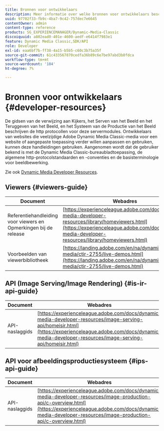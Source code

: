 ```yaml
---
title: Bronnen voor ontwikkelaars
description: Meer informatie over welke bronnen voor ontwikkelaars beschikbaar zijn voor Dynamic Media.
uuid: 97702f33-fb9c-4ba7-9c42-757dec7e6645
contentOwner: admin
content-type: reference
products: SG_EXPERIENCEMANAGER/Dynamic-Media-Classic
discoiquuid: a802ead0-401e-4600-aedf-e6414f7983e1
feature: Dynamic Media Classic,SDK/API
role: Developer
exl-id: eaa6bf7b-ff38-4a15-b5b5-c60c3b75a35f
source-git-commit: 61c433567870cedfa36b89c6e7be97abd3b0fdca
workflow-type: tm+mt
source-wordcount: '184'
ht-degree: 7%

---
```


# Bronnen voor ontwikkelaars {#developer-resources}

De gidsen van de verwijzing aan Kijkers, het Serven van het Beeld en het Teruggeven van het Beeld, en het Systeem van de Productie van het Beeld beschrijven de http protocollen voor deze servermodules. Ontwikkelaars van websites die veelzijdige Adobe Dynamic Media Classic-media voor een website of aangepaste toepassing verder willen aanpassen en gebruiken, kunnen deze handleidingen gebruiken. Aangenomen wordt dat de gebruiker bekend is met de Dynamic Media Classic-bureaubladtoepassing, de algemene http-protocolstandaarden en -conventies en de basisterminologie voor beeldbewerking.

Zie ook [Dynamic Media Developer Resources](https://experienceleague.adobe.com/docs/dynamic-media-developer-resources.html).

## Viewers {#viewers-guide}

| Document | Webadres |
| --- | --- |
| Referentiehandleiding voor viewers en Opmerkingen bij de release | [https://experienceleague.adobe.com/docs/dynamic-media-developer-resources/library/homeviewers.html](https://experienceleague.adobe.com/docs/dynamic-media-developer-resources/library/homeviewers.html) |
| Voorbeelden van viewerbibliotheek | [https://landing.adobe.com/en/na/dynamic-media/ctir-2755/live-demos.html](https://landing.adobe.com/en/na/dynamic-media/ctir-2755/live-demos.html) |

## API (Image Serving/Image Rendering) {#is-ir-api-guide}

| Document | Webadres |
| --- | --- |
| API-naslaggids | [https://experienceleague.adobe.com/docs/dynamic-media-developer-resources/image-serving-api/homeisir.html](https://experienceleague.adobe.com/docs/dynamic-media-developer-resources/image-serving-api/homeisir.html) |

## API voor afbeeldingsproductiesysteem {#ips-api-guide}

| Document | Webadres |
| --- | --- |
| API-naslaggids | [https://experienceleague.adobe.com/docs/dynamic-media-developer-resources/image-production-api/c-overview.html](https://experienceleague.adobe.com/docs/dynamic-media-developer-resources/image-production-api/c-overview.html) |

<!-- ## Image Authoring {#ia}

| Document| Web address |
| --- | --- |
| User Guide | Contact Adobe Dynamic Media Classic technical support for this documentation. |
| Release Notes | Contact Adobe Dynamic Media Classic technical support for this documentation. |

## Dynamic Media Classic API {#dmc-api}

| Document | Web address |
| --- | --- |
| API Reference Guide | Contact Adobe Dynamic Media Classic technical support for documentation. |
 -->










<!-- 

**Web-to-Print**

|Document|Web address|
|--- |--- |
|Reference Guide|[https://www.adobe.com/go/learn_s7_webtoprint_en](https://www.adobe.com/go/learn_s7_webtoprint_en)| 

-->
